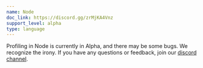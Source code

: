 ```yaml
---
name: Node
doc_link: https://discord.gg/zrMjKA4Vnz
support_level: alpha
type: language
---
```


<div class='alert warning'>
Profiling in Node is currently in Alpha, and there may be some bugs. We recognize the irony. If you have any questions or feedback, join our <a href="https://discord.gg/zrMjKA4Vnz">discord channel</a>.
</div>
